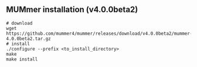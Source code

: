 ## MUMmer installation (v4.0.0beta2)

```
# download
wget https://github.com/mummer4/mummer/releases/download/v4.0.0beta2/mummer-4.0.0beta2.tar.gz
# install
./configure --prefix <to_install_directory>
make
make install
```
